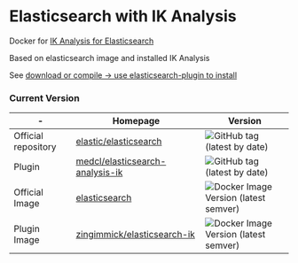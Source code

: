 # Elasticsearch with IK Analysis

Docker for [IK Analysis for Elasticsearch](https://github.com/medcl/elasticsearch-analysis-ik)

Based on elasticsearch image and installed IK Analysis

See [download or compile -> use elasticsearch-plugin to install](https://github.com/medcl/elasticsearch-analysis-ik#install)

### Current Version

| - | Homepage | Version |
|---|---|---|
| Official repository | [elastic/elasticsearch](https://github.com/elastic/elasticsearch) | ![GitHub tag (latest by date)](https://img.shields.io/github/v/tag/elastic/elasticsearch) |
| Plugin | [medcl/elasticsearch-analysis-ik](https://github.com/medcl/elasticsearch-analysis-ik) | ![GitHub tag (latest by date)](https://img.shields.io/github/v/tag/medcl/elasticsearch-analysis-ik) |
| Official Image | [elasticsearch](https://hub.docker.com/_/elasticsearch) | ![Docker Image Version (latest semver)](https://img.shields.io/docker/v/_/elasticsearch?sort=semver) |
| Plugin Image | [zingimmick/elasticsearch-ik](https://hub.docker.com/r/zingimmick/elasticsearch-ik) | ![Docker Image Version (latest semver)](https://img.shields.io/docker/v/zingimmick/elasticsearch-ik?sort=semver) |

